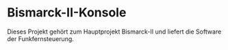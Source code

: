 Bismarck-II-Konsole
===================

Dieses Projekt gehört zum Hauptprojekt Bismarck-II und liefert die Software der Funkfernsteuerung.
